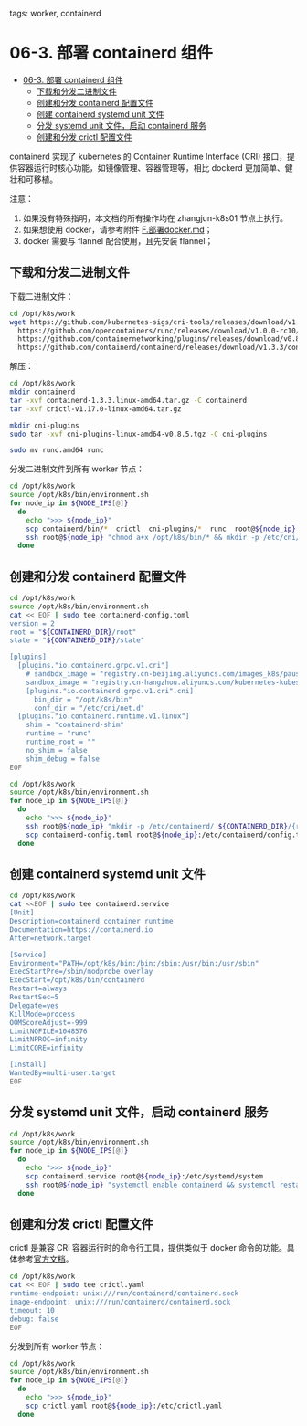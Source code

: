 tags: worker, containerd

# 06-3. 部署 containerd 组件
<!-- TOC -->

- [06-3. 部署 containerd 组件](#06-3-部署-containerd-组件)
    - [下载和分发二进制文件](#下载和分发二进制文件)
    - [创建和分发 containerd 配置文件](#创建和分发-containerd-配置文件)
    - [创建 containerd systemd unit 文件](#创建-containerd-systemd-unit-文件)
    - [分发 systemd unit 文件，启动 containerd 服务](#分发-systemd-unit-文件启动-containerd-服务)
    - [创建和分发 crictl 配置文件](#创建和分发-crictl-配置文件)

<!-- /TOC -->

containerd 实现了 kubernetes 的 Container Runtime Interface (CRI) 接口，提供容器运行时核心功能，如镜像管理、容器管理等，相比 dockerd 更加简单、健壮和可移植。

注意：
1. 如果没有特殊指明，本文档的所有操作均在 zhangjun-k8s01 节点上执行。
2. 如果想使用 docker，请参考附件 [F.部署docker.md](F.部署docker.md)；
3. docker 需要与 flannel 配合使用，且先安装 flannel；

## 下载和分发二进制文件

下载二进制文件：

``` bash
cd /opt/k8s/work
wget https://github.com/kubernetes-sigs/cri-tools/releases/download/v1.17.0/crictl-v1.17.0-linux-amd64.tar.gz \
  https://github.com/opencontainers/runc/releases/download/v1.0.0-rc10/runc.amd64 \
  https://github.com/containernetworking/plugins/releases/download/v0.8.5/cni-plugins-linux-amd64-v0.8.5.tgz \
  https://github.com/containerd/containerd/releases/download/v1.3.3/containerd-1.3.3.linux-amd64.tar.gz 
```

解压：

``` bash
cd /opt/k8s/work
mkdir containerd
tar -xvf containerd-1.3.3.linux-amd64.tar.gz -C containerd
tar -xvf crictl-v1.17.0-linux-amd64.tar.gz

mkdir cni-plugins
sudo tar -xvf cni-plugins-linux-amd64-v0.8.5.tgz -C cni-plugins

sudo mv runc.amd64 runc
```

分发二进制文件到所有 worker 节点：

``` bash
cd /opt/k8s/work
source /opt/k8s/bin/environment.sh
for node_ip in ${NODE_IPS[@]}
  do
    echo ">>> ${node_ip}"
    scp containerd/bin/*  crictl  cni-plugins/*  runc  root@${node_ip}:/opt/k8s/bin
    ssh root@${node_ip} "chmod a+x /opt/k8s/bin/* && mkdir -p /etc/cni/net.d"
  done
```

## 创建和分发 containerd 配置文件

``` bash
cd /opt/k8s/work
source /opt/k8s/bin/environment.sh
cat << EOF | sudo tee containerd-config.toml
version = 2
root = "${CONTAINERD_DIR}/root"
state = "${CONTAINERD_DIR}/state"

[plugins]
  [plugins."io.containerd.grpc.v1.cri"]
    # sandbox_image = "registry.cn-beijing.aliyuncs.com/images_k8s/pause-amd64:3.1"
    sandbox_image = "registry.cn-hangzhou.aliyuncs.com/kubernetes-kubespray/pause:3.2"
    [plugins."io.containerd.grpc.v1.cri".cni]
      bin_dir = "/opt/k8s/bin"
      conf_dir = "/etc/cni/net.d"
  [plugins."io.containerd.runtime.v1.linux"]
    shim = "containerd-shim"
    runtime = "runc"
    runtime_root = ""
    no_shim = false
    shim_debug = false
EOF
```

``` bash
cd /opt/k8s/work
source /opt/k8s/bin/environment.sh
for node_ip in ${NODE_IPS[@]}
  do
    echo ">>> ${node_ip}"
    ssh root@${node_ip} "mkdir -p /etc/containerd/ ${CONTAINERD_DIR}/{root,state}"
    scp containerd-config.toml root@${node_ip}:/etc/containerd/config.toml
  done
```

## 创建 containerd systemd unit 文件

``` bash
cd /opt/k8s/work
cat <<EOF | sudo tee containerd.service
[Unit]
Description=containerd container runtime
Documentation=https://containerd.io
After=network.target

[Service]
Environment="PATH=/opt/k8s/bin:/bin:/sbin:/usr/bin:/usr/sbin"
ExecStartPre=/sbin/modprobe overlay
ExecStart=/opt/k8s/bin/containerd
Restart=always
RestartSec=5
Delegate=yes
KillMode=process
OOMScoreAdjust=-999
LimitNOFILE=1048576
LimitNPROC=infinity
LimitCORE=infinity

[Install]
WantedBy=multi-user.target
EOF
```

## 分发 systemd unit 文件，启动 containerd 服务

``` bash
cd /opt/k8s/work
source /opt/k8s/bin/environment.sh
for node_ip in ${NODE_IPS[@]}
  do
    echo ">>> ${node_ip}"
    scp containerd.service root@${node_ip}:/etc/systemd/system
    ssh root@${node_ip} "systemctl enable containerd && systemctl restart containerd"
  done
```

## 创建和分发 crictl 配置文件

crictl 是兼容 CRI 容器运行时的命令行工具，提供类似于 docker 命令的功能。具体参考[官方文档](https://github.com/kubernetes-sigs/cri-tools/blob/master/docs/crictl.md)。

``` bash
cd /opt/k8s/work
cat << EOF | sudo tee crictl.yaml
runtime-endpoint: unix:///run/containerd/containerd.sock
image-endpoint: unix:///run/containerd/containerd.sock
timeout: 10
debug: false
EOF
```

分发到所有 worker 节点：

``` bash
cd /opt/k8s/work
source /opt/k8s/bin/environment.sh
for node_ip in ${NODE_IPS[@]}
  do
    echo ">>> ${node_ip}"
    scp crictl.yaml root@${node_ip}:/etc/crictl.yaml
  done
```
